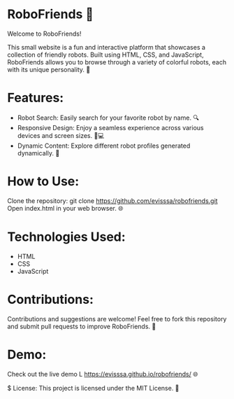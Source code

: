 # RoboFriends 🤖

Welcome to RoboFriends!


This small website is a fun and interactive platform that showcases a collection of friendly robots. Built using HTML, CSS, and JavaScript, RoboFriends allows you to browse through a variety of colorful robots, each with its unique personality. 🌟

# Features:
 - Robot Search: Easily search for your favorite robot by name. 🔍
 - Responsive Design: Enjoy a seamless experience across various devices and screen sizes. 📱💻
 - Dynamic Content: Explore different robot profiles generated dynamically. 🎨

# How to Use:
Clone the repository: git clone https://github.com/evisssa/robofriends.git
Open index.html in your web browser. 🌐
# Technologies Used:
 - HTML
 - CSS
 - JavaScript


# Contributions:
Contributions and suggestions are welcome! Feel free to fork this repository and submit pull requests to improve RoboFriends. 🚀

# Demo:
Check out the live demo L https://evisssa.github.io/robofriends/ 🌐

$ License:
This project is licensed under the MIT License. 📜
